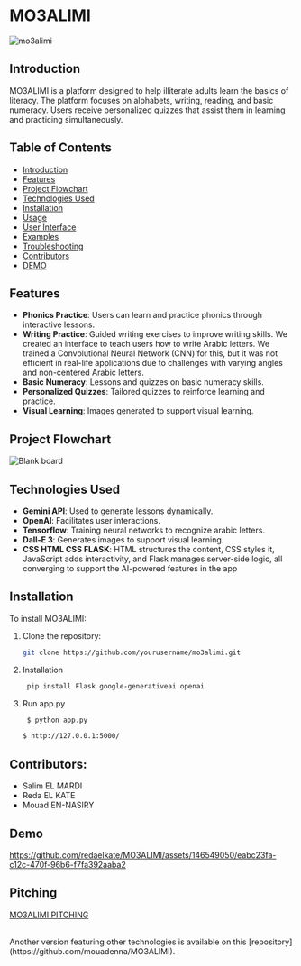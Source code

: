 # MO3ALIMI
![mo3alimi](https://github.com/redaelkate/MO3ALIMI/assets/146549050/1cc0ad8e-82ae-4a5e-83a8-cab6e5038274)
## Introduction
MO3ALIMI is a platform designed to help illiterate adults learn the basics of literacy. The platform focuses on alphabets, writing, reading, and basic numeracy. Users receive personalized quizzes that assist them in learning and practicing simultaneously.



## Table of Contents
- [Introduction](#introduction)
- [Features](#features)
- [Project Flowchart](#flow-chart)
- [Technologies Used](#technologies-used)
- [Installation](#installation)
- [Usage](#usage)
- [User Interface](#user-interface)
- [Examples](#examples)
- [Troubleshooting](#troubleshooting)
- [Contributors](#contributors)
- [DEMO](#DEMO)

## Features
- **Phonics Practice**: Users can learn and practice phonics through interactive lessons.
- **Writing Practice**: Guided writing exercises to improve writing skills. We created an interface to teach users how to write Arabic letters. We trained a Convolutional Neural Network (CNN) for this, but it was not efficient in real-life applications due to challenges with varying angles and non-centered Arabic letters.
- **Basic Numeracy**: Lessons and quizzes on basic numeracy skills.
- **Personalized Quizzes**: Tailored quizzes to reinforce learning and practice.
- **Visual Learning**: Images generated to support visual learning.

## Project Flowchart
![Blank board](https://github.com/redaelkate/MO3ALIMI/assets/134455937/63a9cfc9-cb7d-49db-9b14-05909a282510)

## Technologies Used
- **Gemini API**: Used to generate lessons dynamically.
- **OpenAI**: Facilitates user interactions.
- **Tensorflow**: Training neural networks to recognize arabic letters.
- **Dall-E 3**: Generates images to support visual learning.
- **CSS HTML CSS FLASK**: HTML structures the content, CSS styles it, JavaScript adds interactivity, and Flask manages server-side logic, all converging to support the AI-powered features in the app
## Installation
To install MO3ALIMI:

1. Clone the repository:
    ```bash
    git clone https://github.com/yourusername/mo3alimi.git
    ```
2. Installation
   ```bash
    pip install Flask google-generativeai openai
    ```
4. Run app.py
   ```bash
    $ python app.py
    ```
    ```bash
    $ http://127.0.0.1:5000/
    ```

## Contributors:
- Salim EL MARDI
- Reda EL KATE
- Mouad EN-NASIRY

## Demo


https://github.com/redaelkate/MO3ALIMI/assets/146549050/eabc23fa-c12c-470f-96b6-f7fa392aaba2





## Pitching
[MO3ALIMI PITCHING](https://github.com/user-attachments/files/15571732/MO3ALIMI.PITCHING.3.pdf)





<br>
Another version featuring other technologies is available on this [repository](https://github.com/mouadenna/MO3ALIMI).
<br>

